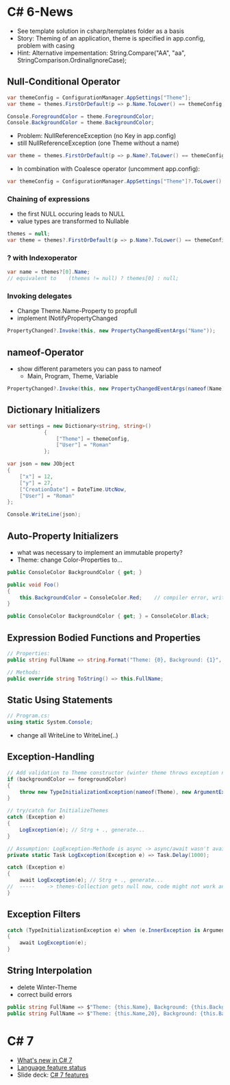 # C# 6-News
* See template solution in csharp/templates folder as a basis
* Story: Theming of an application, theme is specified in app.config, problem with casing
* Hint: Alternative impementation: String.Compare("AA", "aa", StringComparison.OrdinalIgnoreCase);

## Null-Conditional Operator

```cs
var themeConfig = ConfigurationManager.AppSettings["Theme"];
var theme = themes.FirstOrDefault(p => p.Name.ToLower() == themeConfig.ToLower());

Console.ForegroundColor = theme.ForegroundColor;
Console.BackgroundColor = theme.BackgroundColor;
```

* Problem: NullReferenceException (no Key in app.config)
* still NullReferenceException (one Theme without a name)

```cs
var theme = themes.FirstOrDefault(p => p.Name?.ToLower() == themeConfig?.ToLower());
```

* In combination with Coalesce operator (uncomment app.config):

```cs
var themeConfig = ConfigurationManager.AppSettings["Theme"]?.ToLower() ?? "light";
```

### Chaining of expressions
* the first NULL occuring leads to NULL
* value types are transformed to Nullable<T>

```cs
themes = null;
var theme = themes?.FirstOrDefault(p => p.Name?.ToLower() == themeConfig)?.BackgroundColor;
```

### ? with Indexoperator

```cs
var name = themes?[0].Name;
// equivalent to    (themes != null) ? themes[0] : null;
```

### Invoking delegates
* Change Theme.Name-Property to propfull
* implement INotifyPropertyChanged

```cs
PropertyChanged?.Invoke(this, new PropertyChangedEventArgs("Name"));
```

## nameof-Operator
* show different parameters you can pass to nameof
  * Main, Program, Theme, Variable

```cs
PropertyChanged?.Invoke(this, new PropertyChangedEventArgs(nameof(Name)));
```

## Dictionary Initializers

```cs
var settings = new Dictionary<string, string>()
            {
                ["Theme"] = themeConfig,
                ["User"] = "Roman"
            };
```

```cs
var json = new JObject
{
    ["x"] = 12,
    ["y"] = 27,
    ["CreationDate"] = DateTime.UtcNow,
    ["User"] = "Roman"
};

Console.WriteLine(json);
```

## Auto-Property Initializers
* what was necessary to implement an immutable property?
* Theme: change Color-Properties to...

```cs
public ConsoleColor BackgroundColor { get; }

public void Foo()
{
    this.BackgroundColor = ConsoleColor.Red;	// compiler error, write access is only allowed from constructor
}
```

```cs
public ConsoleColor BackgroundColor { get; } = ConsoleColor.Black;
```

## Expression Bodied Functions and Properties

```cs
// Properties:
public string FullName => string.Format("Theme: {0}, Background: {1}", this.name, this.BackgroundColor);

// Methods:
public override string ToString() => this.FullName;
```

## Static Using Statements
```cs
// Program.cs:
using static System.Console;
```
* change all WriteLine to WriteLine(..)

## Exception-Handling
```cs
// Add validation to Theme constructor (winter theme throws exception now)
if (backgroundColor == foregroundColor)
{
    throw new TypeInitializationException(nameof(Theme), new ArgumentException("Background color must be different from foreground color."));
}

// try/catch for InitializeThemes
catch (Exception e)
{
    LogException(e); // Strg + ., generate...
}

// Assumption: LogException-Methode is async -> async/await wasn't available in catch/finally before
private static Task LogException(Exception e) => Task.Delay(1000);

catch (Exception e)
{
    await LogException(e); // Strg + ., generate...
//  -----    -> themes-Collection gets null now, code might not work anymore.
}
```

## Exception Filters
```cs
catch (TypeInitializationException e) when (e.InnerException is ArgumentException)
{
    await LogException(e);
}
```

## String Interpolation

* delete Winter-Theme
* correct build errors

```cs
public string FullName => $"Theme: {this.Name}, Background: {this.BackgroundColor}";
public string FullName => $"Theme: {this.Name,20}, Background: {this.BackgroundColor}";
```

# C# 7
* [What's new in C# 7](https://blogs.msdn.microsoft.com/dotnet/2016/08/24/whats-new-in-csharp-7-0/)
* [Language feature status](https://github.com/dotnet/roslyn/blob/master/docs/Language%20Feature%20Status.md)
* Slide deck: [C# 7 features](csharp/slides/csharp7.pptx)

